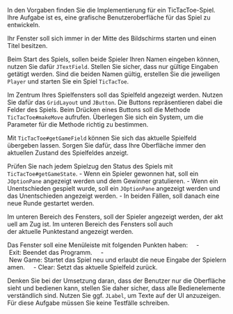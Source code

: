 In den Vorgaben finden Sie die Implementierung für ein TicTacToe-Spiel.
Ihre Aufgabe ist es, eine grafische Benutzeroberfläche für das Spiel zu entwickeln.

Ihr Fenster soll sich immer in der Mitte des Bildschirms starten und einen Titel besitzen.

Beim Start des Spiels, sollen beide Spieler Ihren Namen eingeben können, nutzen Sie dafür `JTextField`. Stellen Sie sicher, dass nur gültige Eingaben getätigt werden.
Sind die beiden Namen gültig, erstellen Sie die jeweiligen `Player` und starten Sie ein Spiel `TicTacToe`.

Im Zentrum Ihres Spielfensters soll das Spielfeld angezeigt werden. Nutzen Sie dafür das `GridLayout` und `JButton`.
Die Buttons repräsentieren dabei die Felder des Spiels. Beim Drücken eines Buttons soll die Methode `TicTacToe#makeMove` aufrufen.
Überlegen Sie sich ein System, um die Parameter für die Methode richtig zu bestimmen.

Mit `TicTacToe#getGameField` können Sie sich das aktuelle Spielfeld übergeben lassen.
Sorgen Sie dafür, dass Ihre Oberfläche immer den aktuellen Zustand des Spielfeldes anzeigt.

Prüfen Sie nach jedem Spielzug den Status des Spiels mit `TicTacToe#getGameState`.
    - Wenn ein Spieler gewonnen hat, soll ein `JOptionPane` angezeigt werden und dem Gewinner gratulieren.
    - Wenn ein Unentschieden gespielt wurde, soll ein `JOptionPane` angezeigt werden und das Unentschieden angezeigt werden.
    - In beiden Fällen, soll danach eine neue Runde gestartet werden.

Im unteren Bereich des Fensters, soll der Spieler angezeigt werden, der aktuell am Zug ist.
Im unteren Bereich des Fensters soll auch der aktuelle Punktestand angezeigt werden.

Das Fenster soll eine Menüleiste mit folgenden Punkten haben:
    - Exit: Beendet das Programm.
    - New Game: Startet das Spiel neu und erlaubt die neue Eingabe der Spielernamen.
    - Clear: Setzt das aktuelle Spielfeld zurück.

Denken Sie bei der Umsetzung daran, dass der Benutzer nur die Oberfläche sieht und bedienen kann, stellen Sie daher sicher, dass alle Bedienelemente verständlich sind.
Nutzen Sie ggf. `JLabel`, um Texte auf der UI anzuzeigen.
Für diese Aufgabe müssen Sie keine Testfälle schreiben.
